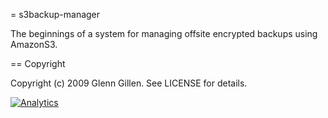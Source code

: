 = s3backup-manager

The beginnings of a system for managing offsite encrypted backups using
AmazonS3.

== Copyright

Copyright (c) 2009 Glenn Gillen. See LICENSE for details.

[![Analytics](https://ga-beacon.appspot.com/UA-46840117-1/s3backup-manager/readme?pixel)](https://github.com/igrigorik/ga-beacon)
